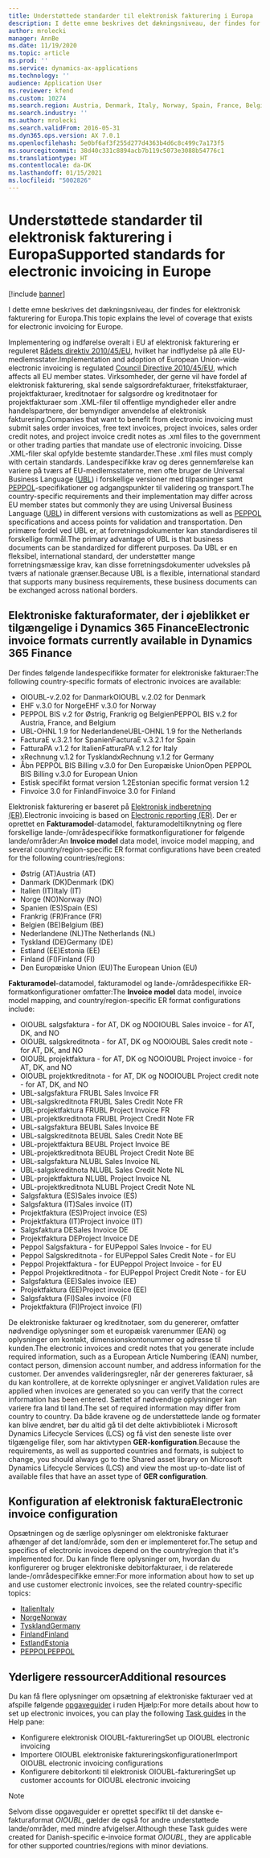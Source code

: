```yaml
---
title: Understøttede standarder til elektronisk fakturering i Europa
description: I dette emne beskrives det dækningsniveau, der findes for elektronisk fakturering for Europa.
author: mrolecki
manager: AnnBe
ms.date: 11/19/2020
ms.topic: article
ms.prod: ''
ms.service: dynamics-ax-applications
ms.technology: ''
audience: Application User
ms.reviewer: kfend
ms.custom: 10274
ms.search.region: Austria, Denmark, Italy, Norway, Spain, France, Belgium, Netherlands
ms.search.industry: ''
ms.author: mrolecki
ms.search.validFrom: 2016-05-31
ms.dyn365.ops.version: AX 7.0.1
ms.openlocfilehash: 5e0bf6af3f255d277d4363b4d6c8c499c7a173f5
ms.sourcegitcommit: 38d40c331c8894acb7b119c5073e3088b54776c1
ms.translationtype: HT
ms.contentlocale: da-DK
ms.lasthandoff: 01/15/2021
ms.locfileid: "5002826"
---
```

# <a name="supported-standards-for-electronic-invoicing-in-europe"></a><span data-ttu-id="3791e-103">Understøttede standarder til elektronisk fakturering i Europa</span><span class="sxs-lookup"><span data-stu-id="3791e-103">Supported standards for electronic invoicing in Europe</span></span>

[!include [banner](../includes/banner.md)]

<span data-ttu-id="3791e-104">I dette emne beskrives det dækningsniveau, der findes for elektronisk fakturering for Europa.</span><span class="sxs-lookup"><span data-stu-id="3791e-104">This topic explains the level of coverage that exists for electronic invoicing for Europe.</span></span> 

<span data-ttu-id="3791e-105">Implementering og indførelse overalt i EU af elektronisk fakturering er reguleret [Rådets direktiv 2010/45/EU](https://eur-lex.europa.eu/LexUriServ/LexUriServ.do?uri=OJ:L:2010:189:0001:0008:EN:PDF), hvilket har indflydelse på alle EU-medlemsstater.</span><span class="sxs-lookup"><span data-stu-id="3791e-105">Implementation and adoption of European Union-wide electronic invoicing is regulated [Council Directive 2010/45/EU](https://eur-lex.europa.eu/LexUriServ/LexUriServ.do?uri=OJ:L:2010:189:0001:0008:EN:PDF), which affects all EU member states.</span></span> <span data-ttu-id="3791e-106">Virksomheder, der gerne vil have fordel af elektronisk fakturering, skal sende salgsordrefakturaer, fritekstfakturaer, projektfakturaer, kreditnotaer for salgsordre og kreditnotaer for projektfakturaer som .XML-filer til offentlige myndigheder eller andre handelspartnere, der bemyndiger anvendelse af elektronisk fakturering.</span><span class="sxs-lookup"><span data-stu-id="3791e-106">Companies that want to benefit from electronic invoicing must submit sales order invoices, free text invoices, project invoices, sales order credit notes, and project invoice credit notes as .xml files to the government or other trading parties that mandate use of electronic invoicing.</span></span> <span data-ttu-id="3791e-107">Disse .XML-filer skal opfylde bestemte standarder.</span><span class="sxs-lookup"><span data-stu-id="3791e-107">These .xml files must comply with certain standards.</span></span> <span data-ttu-id="3791e-108">Landespecifikke krav og deres gennemførelse kan variere på tværs af EU-medlemsstaterne, men ofte bruger de Universal Business Language ([UBL](https://www.oasis-open.org/committees/tc_home.php?wg_abbrev=ubl)) i forskellige versioner med tilpasninger samt [PEPPOL](https://www.peppol.eu)-specifikationer og adgangspunkter til validering og transport.</span><span class="sxs-lookup"><span data-stu-id="3791e-108">The country-specific requirements and their implementation may differ across EU member states but commonly they are using Universal Business Language ([UBL](https://www.oasis-open.org/committees/tc_home.php?wg_abbrev=ubl)) in different versions with customizations as well as [PEPPOL](https://www.peppol.eu) specifications and access points for validation and transportation.</span></span> <span data-ttu-id="3791e-109">Den primære fordel ved UBL er, at forretningsdokumenter kan standardiseres til forskellige formål.</span><span class="sxs-lookup"><span data-stu-id="3791e-109">The primary advantage of UBL is that business documents can be standardized for different purposes.</span></span> <span data-ttu-id="3791e-110">Da UBL er en fleksibel, international standard, der understøtter mange forretningsmæssige krav, kan disse forretningsdokumenter udveksles på tværs af nationale grænser.</span><span class="sxs-lookup"><span data-stu-id="3791e-110">Because UBL is a flexible, international standard that supports many business requirements, these business documents can be exchanged across national borders.</span></span>

## <a name="electronic-invoice-formats-currently-available-in-dynamics-365-finance"></a><span data-ttu-id="3791e-111">Elektroniske fakturaformater, der i øjeblikket er tilgængelige i Dynamics 365 Finance</span><span class="sxs-lookup"><span data-stu-id="3791e-111">Electronic invoice formats currently available in Dynamics 365 Finance</span></span>

<span data-ttu-id="3791e-112">Der findes følgende landespecifikke formater for elektroniske fakturaer:</span><span class="sxs-lookup"><span data-stu-id="3791e-112">The following country-specific formats of electronic invoices are available:</span></span>

-   <span data-ttu-id="3791e-113">OIOUBL-v.2.02 for Danmark</span><span class="sxs-lookup"><span data-stu-id="3791e-113">OIOUBL v.2.02 for Denmark</span></span>
-   <span data-ttu-id="3791e-114">EHF v.3.0 for Norge</span><span class="sxs-lookup"><span data-stu-id="3791e-114">EHF v.3.0 for Norway</span></span>
-   <span data-ttu-id="3791e-115">PEPPOL BIS v.2 for Østrig, Frankrig og Belgien</span><span class="sxs-lookup"><span data-stu-id="3791e-115">PEPPOL BIS v.2 for Austria, France, and Belgium</span></span>
-   <span data-ttu-id="3791e-116">UBL-OHNL 1.9 for Nederlandene</span><span class="sxs-lookup"><span data-stu-id="3791e-116">UBL-OHNL 1.9 for the Netherlands</span></span>
-   <span data-ttu-id="3791e-117">FacturaE v.3.2.1 for Spanien</span><span class="sxs-lookup"><span data-stu-id="3791e-117">FacturaE v.3.2.1 for Spain</span></span>
-   <span data-ttu-id="3791e-118">FatturaPA v.1.2 for Italien</span><span class="sxs-lookup"><span data-stu-id="3791e-118">FatturaPA v.1.2 for Italy</span></span>
-   <span data-ttu-id="3791e-119">xRechnung v.1.2 for Tyskland</span><span class="sxs-lookup"><span data-stu-id="3791e-119">xRechnung v.1.2 for Germany</span></span>
-   <span data-ttu-id="3791e-120">Åbn PEPPOL BIS Billing v.3.0 for Den Europæiske Union</span><span class="sxs-lookup"><span data-stu-id="3791e-120">Open PEPPOL BIS Billing v.3.0 for European Union</span></span>
-   <span data-ttu-id="3791e-121">Estisk specifikt format version 1.2</span><span class="sxs-lookup"><span data-stu-id="3791e-121">Estonian specific format version 1.2</span></span>
-   <span data-ttu-id="3791e-122">Finvoice 3.0 for Finland</span><span class="sxs-lookup"><span data-stu-id="3791e-122">Finvoice 3.0 for Finland</span></span>

<span data-ttu-id="3791e-123">Elektronisk fakturering er baseret på [Elektronisk indberetning (ER)](../../dev-itpro/analytics/general-electronic-reporting.md).</span><span class="sxs-lookup"><span data-stu-id="3791e-123">Electronic invoicing is based on [Electronic reporting (ER)](../../dev-itpro/analytics/general-electronic-reporting.md).</span></span> <span data-ttu-id="3791e-124">Der er oprettet en **Fakturamodel**-datamodel, fakturamodeltilknytning og flere forskellige lande-/områdespecifikke formatkonfigurationer for følgende lande/områder:</span><span class="sxs-lookup"><span data-stu-id="3791e-124">An **Invoice model** data model, invoice model mapping, and several country/region-specific ER format configurations have been created for the following countries/regions:</span></span> 

- <span data-ttu-id="3791e-125">Østrig (AT)</span><span class="sxs-lookup"><span data-stu-id="3791e-125">Austria (AT)</span></span>
- <span data-ttu-id="3791e-126">Danmark (DK)</span><span class="sxs-lookup"><span data-stu-id="3791e-126">Denmark (DK)</span></span>
- <span data-ttu-id="3791e-127">Italien (IT)</span><span class="sxs-lookup"><span data-stu-id="3791e-127">Italy (IT)</span></span>
- <span data-ttu-id="3791e-128">Norge (NO)</span><span class="sxs-lookup"><span data-stu-id="3791e-128">Norway (NO)</span></span>
- <span data-ttu-id="3791e-129">Spanien (ES)</span><span class="sxs-lookup"><span data-stu-id="3791e-129">Spain (ES)</span></span>
- <span data-ttu-id="3791e-130">Frankrig (FR)</span><span class="sxs-lookup"><span data-stu-id="3791e-130">France (FR)</span></span>
- <span data-ttu-id="3791e-131">Belgien (BE)</span><span class="sxs-lookup"><span data-stu-id="3791e-131">Belgium (BE)</span></span>
- <span data-ttu-id="3791e-132">Nederlandene (NL)</span><span class="sxs-lookup"><span data-stu-id="3791e-132">The Netherlands (NL)</span></span>
- <span data-ttu-id="3791e-133">Tyskland (DE)</span><span class="sxs-lookup"><span data-stu-id="3791e-133">Germany (DE)</span></span>
- <span data-ttu-id="3791e-134">Estland (EE)</span><span class="sxs-lookup"><span data-stu-id="3791e-134">Estonia (EE)</span></span>
- <span data-ttu-id="3791e-135">Finland (FI)</span><span class="sxs-lookup"><span data-stu-id="3791e-135">Finland (FI)</span></span>
- <span data-ttu-id="3791e-136">Den Europæiske Union (EU)</span><span class="sxs-lookup"><span data-stu-id="3791e-136">The European Union (EU)</span></span>

<span data-ttu-id="3791e-137">**Fakturamodel**-datamodel, fakturamodel og lande-/områdespecifikke ER-formatkonfigurationer omfatter:</span><span class="sxs-lookup"><span data-stu-id="3791e-137">The **Invoice model** data model, invoice model mapping, and country/region-specific ER format configurations include:</span></span>

-   <span data-ttu-id="3791e-138">OIOUBL salgsfaktura - for AT, DK og NO</span><span class="sxs-lookup"><span data-stu-id="3791e-138">OIOUBL Sales invoice - for AT, DK, and NO</span></span>
-   <span data-ttu-id="3791e-139">OIOUBL salgskreditnota - for AT, DK og NO</span><span class="sxs-lookup"><span data-stu-id="3791e-139">OIOUBL Sales credit note - for AT, DK, and NO</span></span>
-   <span data-ttu-id="3791e-140">OIOUBL projektfaktura - for AT, DK og NO</span><span class="sxs-lookup"><span data-stu-id="3791e-140">OIOUBL Project invoice - for AT, DK, and NO</span></span>
-   <span data-ttu-id="3791e-141">OIOUBL projektkreditnota - for AT, DK og NO</span><span class="sxs-lookup"><span data-stu-id="3791e-141">OIOUBL Project credit note - for AT, DK, and NO</span></span>
-   <span data-ttu-id="3791e-142">UBL-salgsfaktura FR</span><span class="sxs-lookup"><span data-stu-id="3791e-142">UBL Sales Invoice FR</span></span>
-   <span data-ttu-id="3791e-143">UBL-salgskreditnota FR</span><span class="sxs-lookup"><span data-stu-id="3791e-143">UBL Sales Credit Note FR</span></span>
-   <span data-ttu-id="3791e-144">UBL-projektfaktura FR</span><span class="sxs-lookup"><span data-stu-id="3791e-144">UBL Project Invoice FR</span></span>
-   <span data-ttu-id="3791e-145">UBL-projektkreditnota FR</span><span class="sxs-lookup"><span data-stu-id="3791e-145">UBL Project Credit Note FR</span></span>
-   <span data-ttu-id="3791e-146">UBL-salgsfaktura BE</span><span class="sxs-lookup"><span data-stu-id="3791e-146">UBL Sales Invoice BE</span></span>
-   <span data-ttu-id="3791e-147">UBL-salgskreditnota BE</span><span class="sxs-lookup"><span data-stu-id="3791e-147">UBL Sales Credit Note BE</span></span>
-   <span data-ttu-id="3791e-148">UBL-projektfaktura BE</span><span class="sxs-lookup"><span data-stu-id="3791e-148">UBL Project Invoice BE</span></span>
-   <span data-ttu-id="3791e-149">UBL-projektkreditnota BE</span><span class="sxs-lookup"><span data-stu-id="3791e-149">UBL Project Credit Note BE</span></span>
-   <span data-ttu-id="3791e-150">UBL-salgsfaktura NL</span><span class="sxs-lookup"><span data-stu-id="3791e-150">UBL Sales Invoice NL</span></span>
-   <span data-ttu-id="3791e-151">UBL-salgskreditnota NL</span><span class="sxs-lookup"><span data-stu-id="3791e-151">UBL Sales Credit Note NL</span></span>
-   <span data-ttu-id="3791e-152">UBL-projektfaktura NL</span><span class="sxs-lookup"><span data-stu-id="3791e-152">UBL Project Invoice NL</span></span>
-   <span data-ttu-id="3791e-153">UBL-projektkreditnota NL</span><span class="sxs-lookup"><span data-stu-id="3791e-153">UBL Project Credit Note NL</span></span> 
-   <span data-ttu-id="3791e-154">Salgsfaktura (ES)</span><span class="sxs-lookup"><span data-stu-id="3791e-154">Sales invoice (ES)</span></span>
-   <span data-ttu-id="3791e-155">Salgsfaktura (IT)</span><span class="sxs-lookup"><span data-stu-id="3791e-155">Sales invoice (IT)</span></span>
-   <span data-ttu-id="3791e-156">Projektfaktura (ES)</span><span class="sxs-lookup"><span data-stu-id="3791e-156">Project invoice (ES)</span></span>
-   <span data-ttu-id="3791e-157">Projektfaktura (IT)</span><span class="sxs-lookup"><span data-stu-id="3791e-157">Project invoice (IT)</span></span>
-   <span data-ttu-id="3791e-158">Salgsfaktura DE</span><span class="sxs-lookup"><span data-stu-id="3791e-158">Sales Invoice DE</span></span>
-   <span data-ttu-id="3791e-159">Projektfaktura DE</span><span class="sxs-lookup"><span data-stu-id="3791e-159">Project Invoice DE</span></span>
-   <span data-ttu-id="3791e-160">Peppol Salgsfaktura - for EU</span><span class="sxs-lookup"><span data-stu-id="3791e-160">Peppol Sales Invoice - for EU</span></span>
-   <span data-ttu-id="3791e-161">Peppol Salgskreditnota - for EU</span><span class="sxs-lookup"><span data-stu-id="3791e-161">Peppol Sales Credit Note - for EU</span></span>
-   <span data-ttu-id="3791e-162">Peppol Projektfaktura - for EU</span><span class="sxs-lookup"><span data-stu-id="3791e-162">Peppol Project Invoice - for EU</span></span>
-   <span data-ttu-id="3791e-163">Peppol Projektkreditnota - for EU</span><span class="sxs-lookup"><span data-stu-id="3791e-163">Peppol Project Credit Note - for EU</span></span>
-   <span data-ttu-id="3791e-164">Salgsfaktura (EE)</span><span class="sxs-lookup"><span data-stu-id="3791e-164">Sales invoice (EE)</span></span>
-   <span data-ttu-id="3791e-165">Projektfaktura (EE)</span><span class="sxs-lookup"><span data-stu-id="3791e-165">Project invoice (EE)</span></span>
-   <span data-ttu-id="3791e-166">Salgsfaktura (FI)</span><span class="sxs-lookup"><span data-stu-id="3791e-166">Sales invoice (FI)</span></span>
-   <span data-ttu-id="3791e-167">Projektfaktura (FI)</span><span class="sxs-lookup"><span data-stu-id="3791e-167">Project invoice (FI)</span></span>

<span data-ttu-id="3791e-168">De elektroniske fakturaer og kreditnotaer, som du genererer, omfatter nødvendige oplysninger som et europæisk varenummer (EAN) og oplysninger om kontakt, dimensionskontonummer og adresse til kunden.</span><span class="sxs-lookup"><span data-stu-id="3791e-168">The electronic invoices and credit notes that you generate include required information, such as a European Article Numbering (EAN) number, contact person, dimension account number, and address information for the customer.</span></span> <span data-ttu-id="3791e-169">Der anvendes valideringsregler, når der genereres fakturaer, så du kan kontrollere, at de korrekte oplysninger er angivet.</span><span class="sxs-lookup"><span data-stu-id="3791e-169">Validation rules are applied when invoices are generated so you can verify that the correct information has been entered.</span></span> <span data-ttu-id="3791e-170">Sættet af nødvendige oplysninger kan variere fra land til land.</span><span class="sxs-lookup"><span data-stu-id="3791e-170">The set of required information may differ from country to country.</span></span> <span data-ttu-id="3791e-171">Da både kravene og de understøttede lande og formater kan blive ændret, bør du altid gå til det delte aktivbibliotek i Microsoft Dynamics Lifecycle Services (LCS) og få vist den seneste liste over tilgængelige filer, som har aktivtypen **GER-konfiguration**.</span><span class="sxs-lookup"><span data-stu-id="3791e-171">Because the requirements, as well as supported countries and formats, is subject to change, you should always go to the Shared asset library on Microsoft Dynamics Lifecycle Services (LCS) and view the most up-to-date list of available files that have an asset type of **GER configuration**.</span></span>

## <a name="electronic-invoice-configuration"></a><span data-ttu-id="3791e-172">Konfiguration af elektronisk faktura</span><span class="sxs-lookup"><span data-stu-id="3791e-172">Electronic invoice configuration</span></span>
<span data-ttu-id="3791e-173">Opsætningen og de særlige oplysninger om elektroniske fakturaer afhænger af det land/område, som den er implementeret for.</span><span class="sxs-lookup"><span data-stu-id="3791e-173">The setup and specifics of electronic invoices depend on the country/region that it's implemented for.</span></span> <span data-ttu-id="3791e-174">Du kan finde flere oplysninger om, hvordan du konfigurerer og bruger elektroniske debitorfakturaer, i de relaterede lande-/områdespecifikke emner:</span><span class="sxs-lookup"><span data-stu-id="3791e-174">For more information about how to set up and use customer electronic invoices, see the related country-specific topics:</span></span>

- [<span data-ttu-id="3791e-175">Italien</span><span class="sxs-lookup"><span data-stu-id="3791e-175">Italy</span></span>](emea-ita-e-invoices.md)
- [<span data-ttu-id="3791e-176">Norge</span><span class="sxs-lookup"><span data-stu-id="3791e-176">Norway</span></span>](emea-nor-e-invoices.md)
- [<span data-ttu-id="3791e-177">Tyskland</span><span class="sxs-lookup"><span data-stu-id="3791e-177">Germany</span></span>](emea-deu-e-invoices.md)
- [<span data-ttu-id="3791e-178">Finland</span><span class="sxs-lookup"><span data-stu-id="3791e-178">Finland</span></span>](https://support.microsoft.com/help/4559937)
- [<span data-ttu-id="3791e-179">Estland</span><span class="sxs-lookup"><span data-stu-id="3791e-179">Estonia</span></span>](https://support.microsoft.com/help/4552679)
- [<span data-ttu-id="3791e-180">PEPPOL</span><span class="sxs-lookup"><span data-stu-id="3791e-180">PEPPOL</span></span>](https://support.microsoft.com/help/4490320)

## <a name="additional-resources"></a><span data-ttu-id="3791e-181">Yderligere ressourcer</span><span class="sxs-lookup"><span data-stu-id="3791e-181">Additional resources</span></span>
<span data-ttu-id="3791e-182">Du kan få flere oplysninger om opsætning af elektroniske fakturaer ved at afspille følgende [opgaveguider](../../fin-and-ops/get-started/help-overview.md#task-guides) i ruden Hjælp:</span><span class="sxs-lookup"><span data-stu-id="3791e-182">For more details about how to set up electronic invoices, you can play the following [Task guides](../../fin-and-ops/get-started/help-overview.md#task-guides) in the Help pane:</span></span>

 - <span data-ttu-id="3791e-183">Konfigurere elektronisk OIOUBL-fakturering</span><span class="sxs-lookup"><span data-stu-id="3791e-183">Set up OIOUBL electronic invoicing</span></span>
 - <span data-ttu-id="3791e-184">Importere OIOUBL elektroniske faktureringskonfigurationer</span><span class="sxs-lookup"><span data-stu-id="3791e-184">Import OIOUBL electronic invoicing configurations</span></span>
 - <span data-ttu-id="3791e-185">Konfigurere debitorkonti til elektronisk OIOUBL-fakturering</span><span class="sxs-lookup"><span data-stu-id="3791e-185">Set up customer accounts for OIOUBL electronic invoicing</span></span>

> [!NOTE] 
> <span data-ttu-id="3791e-186">Selvom disse opgaveguider er oprettet specifikt til det danske e-fakturaformat *OIOUBL*, gælder de også for andre understøttede lande/områder, med mindre afvigelser.</span><span class="sxs-lookup"><span data-stu-id="3791e-186">Although these Task guides were created for Danish-specific e-invoice format *OIOUBL*, they are applicable for other supported countries/regions with minor deviations.</span></span>
